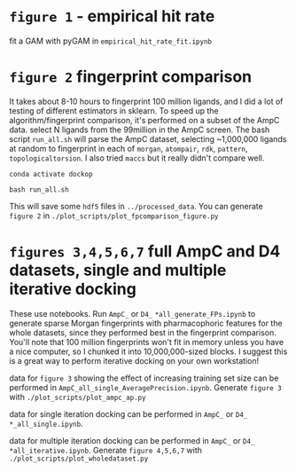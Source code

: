 
# `figure 1` - empirical hit rate

fit a GAM with pyGAM in `empirical_hit_rate_fit.ipynb`

# `figure 2` fingerprint comparison

It takes about 8-10 hours to fingerprint 100 million ligands, and I did a lot of testing of different estimators in sklearn. To speed up the algorithm/fingerprint comparison, it's performed on a subset of the AmpC data. select N ligands from the 99million in the AmpC screen. The bash script `run_all.sh` will parse the AmpC dataset, selecting ~1,000,000 ligands at random to fingerprint in each of `morgan`, `atompair`, `rdk`, `pattern`, `topologicaltorsion`. I also tried `maccs` but it really didn't compare well. 

```
conda activate dockop

bash run_all.sh
```
This will save some `hdf5` files in `../processed_data`. You can generate `figure 2` in `./plot_scripts/plot_fpcomparison_figure.py`

# `figures 3,4,5,6,7` full AmpC and D4 datasets, single and multiple iterative docking

These use notebooks. Run `AmpC_` or `D4_` `*all_generate_FPs.ipynb` to generate sparse Morgan fingerprints with pharmacophoric features for the whole datasets, since they performed best in the fingerprint comparison. You'll note that 100 million fingerprints won't fit in memory unless you have a nice computer, so I chunked it into 10,000,000-sized blocks. I suggest this is a great way to perform iterative docking on your own workstation!

data for `figure 3` showing the effect of increasing training set size can be performed in `AmpC_all_single_AveragePrecision.ipynb`. Generate `figure 3` with `./plot_scripts/plot_ampc_ap.py`

data for single iteration docking can be performed in `AmpC_` or `D4_` `*_all_single.ipynb`.

data for multiple iteration docking can be performed in `AmpC_` or `D4_` `*all_iterative.ipynb`. Generate `figure 4,5,6,7` with `./plot_scripts/plot_wholedataset.py`

